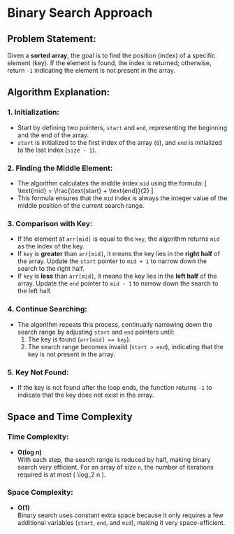 # Binary Search Approach

## Problem Statement:
Given a **sorted array**, the goal is to find the position (index) of a specific element (key). If the element is found, the index is returned; otherwise, return `-1` indicating the element is not present in the array.

## Algorithm Explanation:

### 1. Initialization:
- Start by defining two pointers, `start` and `end`, representing the beginning and the end of the array.
- `start` is initialized to the first index of the array (`0`), and `end` is initialized to the last index (`size - 1`).

### 2. Finding the Middle Element:
- The algorithm calculates the middle index `mid` using the formula:
  \[
  \text{mid} = \frac{\text{start} + \text{end}}{2}
  \]
- This formula ensures that the `mid` index is always the integer value of the middle position of the current search range.

### 3. Comparison with Key:
- If the element at `arr[mid]` is equal to the `key`, the algorithm returns `mid` as the index of the key.
- If `key` is **greater** than `arr[mid]`, it means the key lies in the **right half** of the array. Update the `start` pointer to `mid + 1` to narrow down the search to the right half.
- If `key` is **less** than `arr[mid]`, it means the key lies in the **left half** of the array. Update the `end` pointer to `mid - 1` to narrow down the search to the left half.

### 4. Continue Searching:
- The algorithm repeats this process, continually narrowing down the search range by adjusting `start` and `end` pointers until:
  1. The key is found (`arr[mid] == key`).
  2. The search range becomes invalid (`start > end`), indicating that the key is not present in the array.

### 5. Key Not Found:
- If the key is not found after the loop ends, the function returns `-1` to indicate that the key does not exist in the array.

## Space and Time Complexity

### Time Complexity: 
- **O(log n)**  
  With each step, the search range is reduced by half, making binary search very efficient. For an array of size `n`, the number of iterations required is at most \( \log_2 n \).

### Space Complexity: 
- **O(1)**  
  Binary search uses constant extra space because it only requires a few additional variables (`start`, `end`, and `mid`), making it very space-efficient.
